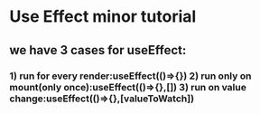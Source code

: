 # Use Effect minor tutorial
## we have 3 cases for useEffect:
### 1) run for every render:useEffect(()=>{}) 2) run only on mount(only once):useEffect(()=>{},[])  3) run on value change:useEffect(()=>{},[valueToWatch]) 
